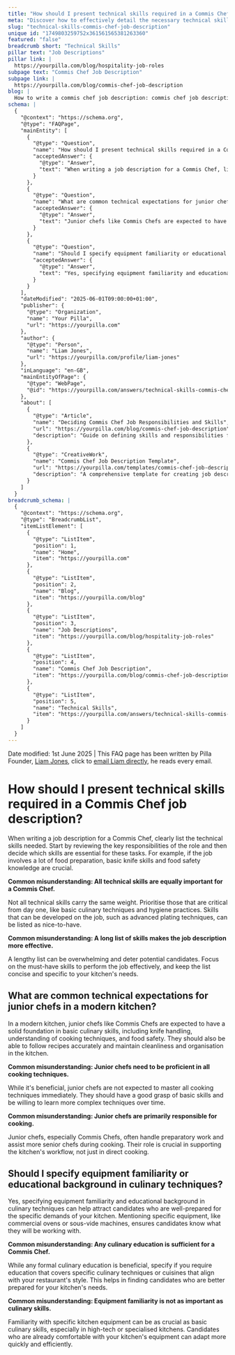 ```yaml
---
title: "How should I present technical skills required in a Commis Chef job description?"
meta: "Discover how to effectively detail the necessary technical skills in a Commis Chef job description, prioritising essential culinary and hygiene skills."
slug: "technical-skills-commis-chef-job-description"
unique id: "1749803259752x361561565381263360"
featured: "false"
breadcrumb short: "Technical Skills"
pillar text: "Job Descriptions"
pillar link: |
  https://yourpilla.com/blog/hospitality-job-roles
subpage text: "Commis Chef Job Description"
subpage link: |
  https://yourpilla.com/blog/commis-chef-job-description
blog: |
  How to write a commis chef job description: commis chef job description template included.
schema: |
  {
    "@context": "https://schema.org",
    "@type": "FAQPage",
    "mainEntity": [
      {
        "@type": "Question",
        "name": "How should I present technical skills required in a Commis Chef job description?",
        "acceptedAnswer": {
          "@type": "Answer",
          "text": "When writing a job description for a Commis Chef, list technical skills such as basic knife skills and food safety knowledge based on key responsibilities. Prioritise essential skills and keep the skills list concise and specific to your kitchen's needs."
        }
      },
      {
        "@type": "Question",
        "name": "What are common technical expectations for junior chefs in a modern kitchen?",
        "acceptedAnswer": {
          "@type": "Answer",
          "text": "Junior chefs like Commis Chefs are expected to have foundational culinary skills, including knife handling, understanding of cooking techniques, and food safety. They should follow recipes accurately and maintain cleanliness and organisation in the kitchen."
        }
      },
      {
        "@type": "Question",
        "name": "Should I specify equipment familiarity or educational background in culinary techniques when hiring a Commis Chef?",
        "acceptedAnswer": {
          "@type": "Answer",
          "text": "Yes, specifying equipment familiarity and educational background in culinary techniques in a Commis Chef job description can attract well-prepared candidates for your kitchen's specific needs. It's beneficial to mention equipment such as commercial ovens or sous-vide machines that candidates will use."
        }
      }
    ],
    "dateModified": "2025-06-01T09:00:00+01:00",
    "publisher": {
      "@type": "Organization",
      "name": "Your Pilla",
      "url": "https://yourpilla.com"
    },
    "author": {
      "@type": "Person",
      "name": "Liam Jones",
      "url": "https://yourpilla.com/profile/liam-jones"
    },
    "inLanguage": "en-GB",
    "mainEntityOfPage": {
      "@type": "WebPage",
      "@id": "https://yourpilla.com/answers/technical-skills-commis-chef-job-description"
    },
    "about": [
      {
        "@type": "Article",
        "name": "Deciding Commis Chef Job Responsibilities and Skills",
        "url": "https://yourpilla.com/blog/commis-chef-job-description",
        "description": "Guide on defining skills and responsibilities for a Commis Chef position."
      },
      {
        "@type": "CreativeWork",
        "name": "Commis Chef Job Description Template",
        "url": "https://yourpilla.com/templates/commis-chef-job-description",
        "description": "A comprehensive template for creating job descriptions for Commis Chef roles in the hospitality industry."
      }
    ]
  }
breadcrumb_schema: |
  {
    "@context": "https://schema.org",
    "@type": "BreadcrumbList",
    "itemListElement": [
      {
        "@type": "ListItem",
        "position": 1,
        "name": "Home",
        "item": "https://yourpilla.com"
      },
      {
        "@type": "ListItem",
        "position": 2,
        "name": "Blog",
        "item": "https://yourpilla.com/blog"
      },
      {
        "@type": "ListItem",
        "position": 3,
        "name": "Job Descriptions",
        "item": "https://yourpilla.com/blog/hospitality-job-roles"
      },
      {
        "@type": "ListItem",
        "position": 4,
        "name": "Commis Chef Job Description",
        "item": "https://yourpilla.com/blog/commis-chef-job-description"
      },
      {
        "@type": "ListItem",
        "position": 5,
        "name": "Technical Skills",
        "item": "https://yourpilla.com/answers/technical-skills-commis-chef-job-description"
      }
    ]
  }
---
```


Date modified: 1st June 2025 | This FAQ page has been written by Pilla Founder, [Liam Jones](https://yourpilla.com/profile/liam-jones), click to [email Liam directly](https://mailto:liam@yourpilla.com), he reads every email.

# How should I present technical skills required in a Commis Chef job description?

When writing a job description for a Commis Chef, clearly list the technical skills needed. Start by reviewing the key responsibilities of the role and then decide which skills are essential for these tasks. For example, if the job involves a lot of food preparation, basic knife skills and food safety knowledge are crucial.

**Common misunderstanding: All technical skills are equally important for a Commis Chef.**

Not all technical skills carry the same weight. Prioritise those that are critical from day one, like basic culinary techniques and hygiene practices. Skills that can be developed on the job, such as advanced plating techniques, can be listed as nice-to-have.

**Common misunderstanding: A long list of skills makes the job description more effective.**

A lengthy list can be overwhelming and deter potential candidates. Focus on the must-have skills to perform the job effectively, and keep the list concise and specific to your kitchen's needs.

## What are common technical expectations for junior chefs in a modern kitchen?

In a modern kitchen, junior chefs like Commis Chefs are expected to have a solid foundation in basic culinary skills, including knife handling, understanding of cooking techniques, and food safety. They should also be able to follow recipes accurately and maintain cleanliness and organisation in the kitchen.

**Common misunderstanding: Junior chefs need to be proficient in all cooking techniques.**

While it's beneficial, junior chefs are not expected to master all cooking techniques immediately. They should have a good grasp of basic skills and be willing to learn more complex techniques over time.

**Common misunderstanding: Junior chefs are primarily responsible for cooking.**

Junior chefs, especially Commis Chefs, often handle preparatory work and assist more senior chefs during cooking. Their role is crucial in supporting the kitchen's workflow, not just in direct cooking.

## Should I specify equipment familiarity or educational background in culinary techniques?

Yes, specifying equipment familiarity and educational background in culinary techniques can help attract candidates who are well-prepared for the specific demands of your kitchen. Mentioning specific equipment, like commercial ovens or sous-vide machines, ensures candidates know what they will be working with.

**Common misunderstanding: Any culinary education is sufficient for a Commis Chef.**

While any formal culinary education is beneficial, specify if you require education that covers specific culinary techniques or cuisines that align with your restaurant's style. This helps in finding candidates who are better prepared for your kitchen's needs.

**Common misunderstanding: Equipment familiarity is not as important as culinary skills.**

Familiarity with specific kitchen equipment can be as crucial as basic culinary skills, especially in high-tech or specialised kitchens. Candidates who are already comfortable with your kitchen's equipment can adapt more quickly and efficiently.